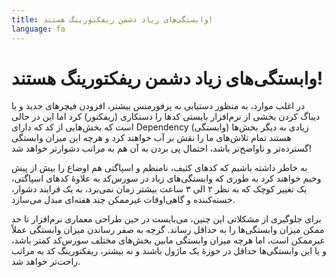 ```yaml
---
title: وابستگی‌های زیاد دشمن ریفکتورینگ هستند!
language: fa
---
```


# وابستگی‌های زیاد دشمن ریفکتورینگ هستند!

در اغلب موارد، به‌ منظور دستیابی به پرفورمنس بیشتر، افزودن فیچرهای جدید و یا دیباگ کردن بخشی از نرم‌افزار بایستی کدها را دستکاری (ریفکتور) کرد اما این در حالی است که بخش‌هایی از کد که دارای Dependency (وابستگی‌) زیادی به دیگر بخش‌ها هستند تمام تلاش‌های ما را نقش بر آب خواهند کرد و هرچه این میزان وابستگی گسترده‌تر و ناواضح‌تر باشد، احتمال پی بردن به آن هم به‌ مراتب دشوارتر خواهد شد!

به خاطر داشته باشیم که کدهای کثیف،‌ نامنظم و اسپاگتی هم اوضاع را بیش از پیش وخیم خواهند کرد به‌ طوری که وابستگی‌های زیاد در سورس‌کد به علاوهٔ کدهای اسپاگتی، یک تغییر کوچک که به نظر ۲ الی ۳ ساعت بیشتر زمان نمی‌برد، به یک فرایند دشوار، خسته‌کننده و گاهی‌اوقات غیرممکن چند هفته‌ای مبدل می‌سازد.

برای جلوگیری از مشکلاتی این چنین، می‌بایست در حین طراحی معماری نرم‌افزار تا حد ممکن میزان وابستگی‌ها را به حداقل رساند. گرچه به صفر رساندن میزان وابستگی عملاً غیرممکن است، اما هرچه میزان وابستگی مابین بخش‌های مختلف سورس‌کد کمتر باشد، و یا این وابستگی‌ها حداقل در حوزهٔ یک ماژول باشند و نه بیشتر، ریفکتورینگ کد به مراتب راحت‌تر خواهد شد.
